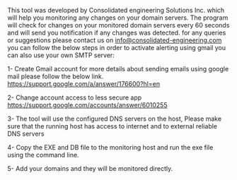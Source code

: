 This tool was developed by Consolidated engineering Solutions Inc. which will help you monitoring any changes on your domain servers. The program will check for changes on your monitored domain servers every 60 seconds and will send you notification if any changes was detected. for any queries or suggestions please contact us on info@consolidated-engineering.com you can follow the below steps in order to activate alerting using gmail you can also use your own SMTP server:

1- Create Gmail account for more details about sending emails using google mail please follow the below link. https://support.google.com/a/answer/176600?hl=en

2- Change account access to less secure app https://support.google.com/accounts/answer/6010255

3- The tool will use the configured DNS servers on the host, Please make sure that the running host has access to internet and to external reliable DNS servers

4- Copy the EXE and DB file to the monitoring host and run the exe file using the command line.

5- Add your domains and they will be monitored directly.
